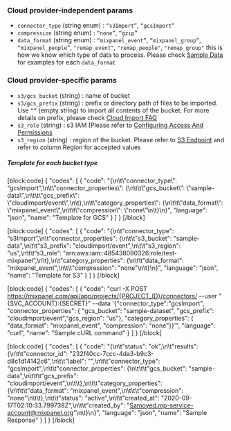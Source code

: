 <h3> Cloud provider-independent params</h3>

* `connector_type` (string enum) : `“s3Import”`, `“gcsImport”`
* `compression` (string enum) : `“none”`, `“gzip”`
* `data_format` (string enum) : `“mixpanel_event”`, `“mixpanel_group”`, `“mixpanel_people”`, `"remap_event"`, `"remap_people"`, `"remap_group"`
    this is how we know which type of data to process. Please check [Sample Data](https://developer.mixpanel.com/docs/cloud-import-data-preparation-guide#section-sample-data) for examples for each `data_format`

<h3>Cloud provider-specific params</h3>

* `s3/gcs_bucket` (string) : name of bucket
* `s3/gcs_prefix` (string) : prefix or directory path of files to be imported. Use `“”` (empty string) to import all contents of the bucket. For more details on prefix, please check [Cloud Import FAQ](doc:cloud-import-faq)
* `s3_role` (string) : s3 IAM (Please refer to [Configuring Access And Permissions](doc:configuring-access-and-permissions)
* `s3_region` (string) : region of the bucket. Please refer to [S3 Endpoint](https://docs.aws.amazon.com/general/latest/gr/s3.html) and refer to column Region for accepted values


<h5>Template for each bucket type</h5>
[block:code]
{
  "codes": [
    {
      "code": "{\n\t\"connector_type\": “gcsImport”,\n\t\"connector_properties\": {\n\t\t\"gcs_bucket\": \"sample-data\",\n\t\t\"gcs_prefix\": \"cloudimport/event\",\n\t},\n\t\"category_properties\": {\n\t\t\"data_format\": \"mixpanel_event\",\n\t\t\"compression\": \"none\"\n\t}\n}",
      "language": "json",
      "name": "Template for GCS"
    }
  ]
}
[/block]

[block:code]
{
  "codes": [
    {
      "code": "{\n\t\"connector_type\": “s3Import”,\n\t\"connector_properties\": {\n\t\t\"s3_bucket\": \"sample-data\",\n\t\t\"s3_prefix\": \"cloudimport/event\",\n\t\t\"s3_region\": \"us\",\n\t\t“s3_role”: “arn:aws:iam::485438090326:role/test-mixpanel”,\n\t},\n\t\"category_properties\": {\n\t\t\"data_format\": \"mixpanel_event\",\n\t\t\"compression\": \"none\"\n\t}\n}",
      "language": "json",
      "name": "Template for S3"
    }
  ]
}
[/block]

[block:code]
{
  "codes": [
    {
      "code": "curl -X POST https://mixpanel.com/api/app/projects/{PROJECT_ID}/connectors/ --user \"{SVC_ACCOUNT}:{SECRET}\" --data '{\"connector_type\":\"gcsImport\",  \"connector_properties\": { \"gcs_bucket\": \"sample-dataset\", \"gcs_prefix\": \"cloudimport/event\",\"gcs_region\": \"us\"}, \"category_properties\": { \"data_format\": \"mixpanel_event\", \"compression\": \"none\"}}'",
      "language": "curl",
      "name": "Sample cURL command"
    }
  ]
}
[/block]

[block:code]
{
  "codes": [
    {
      "code": "{\n\t\"status\": \"ok\",\n\t\"results\": {\n\t\t\"connector_id\": \"232f40cc-7ccc-4da3-b9c3-d8c1d14142c6\",\n\t\t\"label\": \"\",\n\t\t\"connector_type\": \"gcsImport\",\n\t\t\"connector_properties\": {\n\t\t\t\"gcs_bucket\": \"sample-data\",\n\t\t\t\"gcs_prefix\": \"cloudimport/event\",\n\t\t},\n\t\t\"category_properties\": {\n\t\t\t\"data_format\": \"mixpanel_event\",\n\t\t\t\"compression\": \"none\"\n\t\t},\n\t\t\"status\": \"active\",\n\t\t\"created_at\": \"2020-09-17T02:10:33.799738Z\",\n\t\t\"created_by\": \"Samoyed.mp-service-account@mixpanel.org\"\n\t}\n}",
      "language": "json",
      "name": "Sample Response"
    }
  ]
}
[/block]
